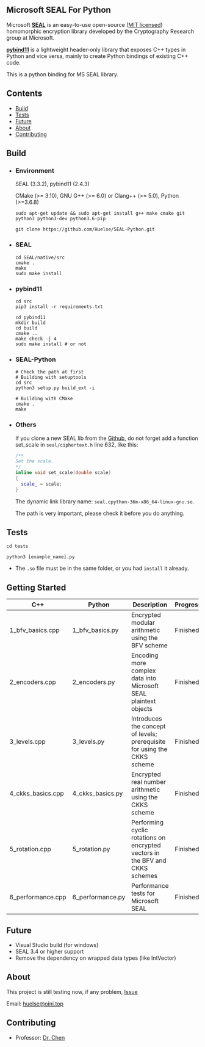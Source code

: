 ## Microsoft SEAL For Python

Microsoft [**SEAL**](https://github.com/microsoft/SEAL) is an easy-to-use open-source ([MIT licensed](https://github.com/microsoft/SEAL/blob/master/LICENSE)) homomorphic encryption library developed by the Cryptography Research group at Microsoft.

[**pybind11**](https://github.com/pybind/pybind11) is a lightweight header-only library that exposes C++ types in Python and vice versa, mainly to create Python bindings of existing C++ code.

This is a python binding for MS SEAL library.



## Contents

* [Build](https://github.com/Huelse/SEAL-Python#build)
* [Tests](https://github.com/Huelse/SEAL-Python#tests)
* [Future](https://github.com/Huelse/SEAL-Python#future)
* [About](https://github.com/Huelse/SEAL-Python#about)
* [Contributing](https://github.com/Huelse/SEAL-Python#contributing)



## Build

* ### Environment

  SEAL (3.3.2), pybind11 (2.4.3)

  CMake (>= 3.10), GNU G++ (>= 6.0) or Clang++ (>= 5.0), Python (>=3.6.8)

  `sudo apt-get update && sudo apt-get install g++ make cmake git python3 python3-dev python3.6-pip`

  `git clone https://github.com/Huelse/SEAL-Python.git`

* ### SEAL

  ```shell
  cd SEAL/native/src
  cmake .
  make
  sudo make install
  ```

* ### pybind11

  ```
  cd src
  pip3 install -r requirements.txt
  
  cd pybind11
  mkdir build
  cd build
  cmake ..
  make check -j 4
  sudo make install # or not
  ```
  
* ### SEAL-Python

  ```shell
  # Check the path at first
  # Building with setuptools
  cd src
  python3 setup.py build_ext -i
  
  # Building with CMake
  cmake .
  make
  ```

* ### Others

    If you clone a new SEAL lib from the [Github](https://github.com/microsoft/SEAL), do not forget add a function set_scale in `seal/ciphertext.h` line 632, like this:

    ```c++
    /**
    Set the scale.
    */
    inline void set_scale(double scale)
    {
      scale_ = scale;
    }
    ```

    The dynamic link library name: `seal.cpython-36m-x86_64-linux-gnu.so`.

    The path is very important, please check it before you do anything.



## Tests

`cd tests`

`python3 [example_name].py`

* The `.so` file must be in the same folder, or you had `install` it already.



## Getting Started

| C++               | Python           | Description                                                  | Progress |
| ----------------- | ---------------- | ------------------------------------------------------------ | -------- |
| 1_bfv_basics.cpp  | 1_bfv_basics.py  | Encrypted modular arithmetic using the BFV scheme            | Finished |
| 2_encoders.cpp    | 2_encoders.py    | Encoding more complex data into Microsoft SEAL plaintext objects | Finished |
| 3_levels.cpp      | 3_levels.py      | Introduces the concept of levels; prerequisite for using the CKKS scheme | Finished |
| 4_ckks_basics.cpp | 4_ckks_basics.py | Encrypted real number arithmetic using the CKKS scheme       | Finished |
| 5_rotation.cpp    | 5_rotation.py    | Performing cyclic rotations on encrypted vectors in the BFV and CKKS schemes | Finished |
| 6_performance.cpp | 6_performance.py | Performance tests for Microsoft SEAL                         | Finished |



## Future

* Visual Studio build (for windows)
* SEAL 3.4 or higher support
* Remove the dependency on wrapped data types (like IntVector)



## About

This project is still testing now, if any problem, [Issue](https://github.com/Huelse/SEAL-Python/issues)

Email: [huelse@oini.top](mailto:huelse@oini.top?subject=Github-SEAL-Python-Issues&cc=5956877@qq.com)



## Contributing
* Professor: [Dr. Chen](https://zhigang-chen.github.io/)

